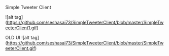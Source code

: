 Simple Tweeter Client

![alt tag] (https://github.com/seshasai73/SimpleTweeterClient/blob/master/SimpleTweeterClient1.gif)

OLD UI
![alt tag] (https://github.com/seshasai73/SimpleTweeterClient/blob/master/SimpleTweeterClient.gif)


